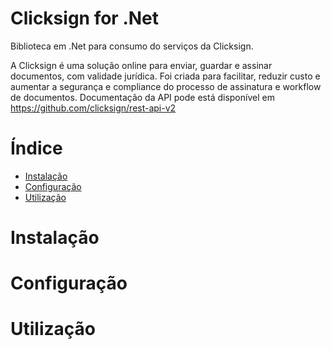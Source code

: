 # Clicksign for .Net

Biblioteca em .Net para consumo do serviços da Clicksign.

A Clicksign é uma solução online para enviar, guardar e assinar documentos, com validade jurídica. Foi criada para facilitar, reduzir custo e aumentar a segurança e compliance do processo de assinatura e workflow de documentos. Documentação da API pode está disponível em <a href="https://github.com/clicksign/rest-api-v2">https://github.com/clicksign/rest-api-v2</a>

# Índice

- [Instalação](#instacao)
- [Configuração](#configuracao)
- [Utilização](#utilizacao)

# <a name="instacao"></a>Instalação
# <a name="configuracao"></a>Configuração
# <a name="utilizacao"></a>Utilização